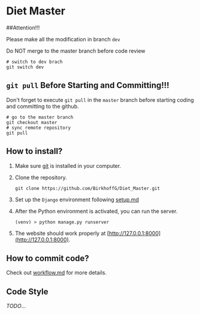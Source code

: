 # Diet Master

##Attention!!!

Please make all the modification in branch `dev`

Do NOT merge to the master branch before code review 

```
# switch to dev brach
git switch dev
```

## `git pull` Before Starting and Committing!!!

Don't forget to execute `git pull` in the `master` branch before starting coding and committing to the github.  

```
# go to the master branch
git checkout master
# sync remote repository
git pull
```

## How to install?

1. Make sure [git](https://git-scm.com/downloads) is installed in your computer.

2. Clone the repository.

   ```
   git clone https://github.com/BirkhoffG/Diet_Master.git
   ```

3. Set up the `Django` environment following [setup.md](docs/setup.md)

4. After the Python environment is activated, you can run the server.
   ```
   (venv) > python manage.py runserver
   ```

5. The website should work properly at [http://127.0.0.1:8000](http://127.0.0.1:8000).

## How to commit code?

Check out [workflow.md](docs/workflow.md) for more details.

## Code Style

*TODO*...